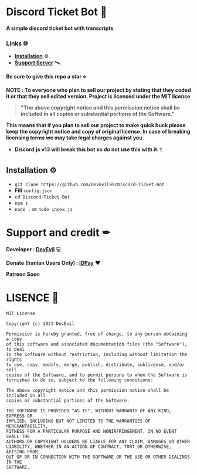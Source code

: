 # Discord Ticket Bot 🤖
**A simple discord ticket bot with transcripts** 
### Links 🌐
- **[Installation](#installation)** ⚙
- **[Support Server](https://dsc.gg/devevil)** 🛰

**Be sure to give this repo a star ⭐**

**NOTE :** 
**To everyone who plan to sell our project by stating that they coded it or that they sell edited version.
Project is licensed under the MIT license**

> **"The above copyright notice and this permission notice shall be included in all copies or substantial portions of the Software."**

**This means that if you plan to sell our project to make quick buck please keep the copyright notice and copy of original license.
In case of breaking licensing terms we may take legal charges against you.**

- **Discord.js v13 will break this bot so do not use this with it.** ❗

<section id="installation">

# Installation ⚙
- ``git clone https://github.com/DevEvil99/Discord-Ticket-Bot``
- **Fill** ``config.json``
- ``cd Discord-Ticket-Bot``
- ``npm i``
- ``node .`` or ``node index.js``

</section>

# Support and credit ✒
**Developer : [DevEvil](https://devevil.com)** 💻

**Donate (Iranian Users Only) : [IDPay](https://idpay.ir/devevilbot)** ❤

**Patreon Soon**

# LISENCE 📄
```
MIT License

Copyright (c) 2023 DevEvil

Permission is hereby granted, free of charge, to any person obtaining a copy
of this software and associated documentation files (the "Software"), to deal
in the Software without restriction, including without limitation the rights
to use, copy, modify, merge, publish, distribute, sublicense, and/or sell
copies of the Software, and to permit persons to whom the Software is
furnished to do so, subject to the following conditions:

The above copyright notice and this permission notice shall be included in all
copies or substantial portions of the Software.

THE SOFTWARE IS PROVIDED "AS IS", WITHOUT WARRANTY OF ANY KIND, EXPRESS OR
IMPLIED, INCLUDING BUT NOT LIMITED TO THE WARRANTIES OF MERCHANTABILITY,
FITNESS FOR A PARTICULAR PURPOSE AND NONINFRINGEMENT. IN NO EVENT SHALL THE
AUTHORS OR COPYRIGHT HOLDERS BE LIABLE FOR ANY CLAIM, DAMAGES OR OTHER
LIABILITY, WHETHER IN AN ACTION OF CONTRACT, TORT OR OTHERWISE, ARISING FROM,
OUT OF OR IN CONNECTION WITH THE SOFTWARE OR THE USE OR OTHER DEALINGS IN THE
SOFTWARE.
```
